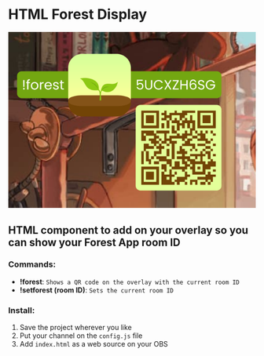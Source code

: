 # HTML Forest Display
![screenshot](https://github.com/daniviro/twitch-forest/blob/main/img/screenshot.png)
## HTML component to add on your overlay so you can show your Forest App room ID

### Commands: 

- **!forest**: `Shows a QR code on the overlay with the current room ID`
- **!setforest (room ID)**: `Sets the current room ID`

### Install:
1. Save the project wherever you like
2. Put your channel on the `config.js` file
3. Add `index.html` as a web source on your OBS
